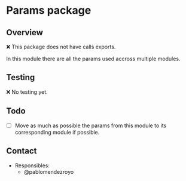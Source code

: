 # Params package

## Overview

❌ This package does not have calls exports.

In this module there are all the params used accross multiple modules.

## Testing

❌ No testing yet.

## Todo

- [ ] Move as much as possible the params from this module to its corresponding module if possible.

## Contact

- Responsibles:
  - @pablomendezroyo
